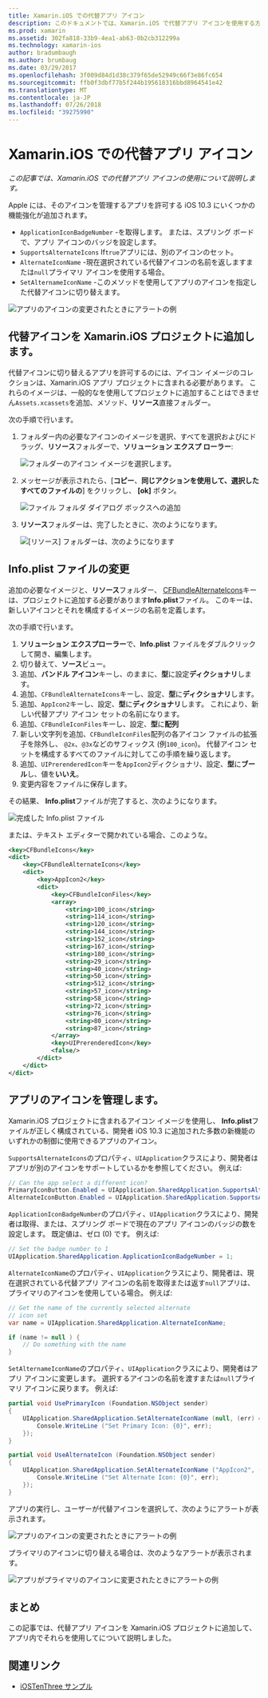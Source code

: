 ```yaml
---
title: Xamarin.iOS での代替アプリ アイコン
description: このドキュメントでは、Xamarin.iOS で代替アプリ アイコンを使用する方法について説明します。 これは、Xamarin.iOS プロジェクトにこれらのアイコンを追加する方法、Info.plist ファイルを変更する方法、およびアプリのアイコンをプログラムで管理する方法について説明します。
ms.prod: xamarin
ms.assetid: 302fa818-33b9-4ea1-ab63-0b2cb312299a
ms.technology: xamarin-ios
author: bradumbaugh
ms.author: brumbaug
ms.date: 03/29/2017
ms.openlocfilehash: 3f009d84d1d38c379f65de52949c66f3e86fc654
ms.sourcegitcommit: ffb0f3dbf77b5f244b195618316bbd8964541e42
ms.translationtype: MT
ms.contentlocale: ja-JP
ms.lasthandoff: 07/26/2018
ms.locfileid: "39275990"
---
```

# <a name="alternate-app-icons-in-xamarinios"></a>Xamarin.iOS での代替アプリ アイコン

_この記事では、Xamarin.iOS での代替アプリ アイコンの使用について説明します。_

Apple には、そのアイコンを管理するアプリを許可する iOS 10.3 にいくつかの機能強化が追加されます。

 - `ApplicationIconBadgeNumber` -を取得します。 または、スプリング ボードで、アプリ アイコンのバッジを設定します。
 - `SupportsAlternateIcons` If`true`アプリには、別のアイコンのセット。
 - `AlternateIconName` -現在選択されている代替アイコンの名前を返しますまたは`null`プライマリ アイコンを使用する場合。
 - `SetAlternameIconName` -このメソッドを使用してアプリのアイコンを指定した代替アイコンに切り替えます。

![](alternate-app-icons-images/icons04.png "アプリのアイコンの変更されたときにアラートの例")

<a name="Adding-Alternate-Icons" />

## <a name="adding-alternate-icons-to-a-xamarinios-project"></a>代替アイコンを Xamarin.iOS プロジェクトに追加します。

代替アイコンに切り替えるアプリを許可するのには、アイコン イメージのコレクションは、Xamarin.iOS アプリ プロジェクトに含まれる必要があります。 これらのイメージは、一般的なを使用してプロジェクトに追加することはできません`Assets.xcassets`を追加、メソッド、**リソース**直接フォルダー。

次の手順で行います。

1. フォルダー内の必要なアイコンのイメージを選択、すべてを選択およびにドラッグ、**リソース**フォルダーで、**ソリューション エクスプ ローラー**:

    ![](alternate-app-icons-images/icons00.png "フォルダーのアイコン イメージを選択します。")

2. メッセージが表示されたら、[**コピー**、**同じアクションを使用して、選択したすべてのファイルの**] をクリックし、 **[ok]** ボタン。

    ![](alternate-app-icons-images/icons02.png "ファイル フォルダ ダイアログ ボックスへの追加")

3. **リソース**フォルダーは、完了したときに、次のようになります。

    ![](alternate-app-icons-images/icons01.png "[リソース] フォルダーは、次のようになります")

<a name="Modifying-the-Info.plist-File" />

## <a name="modifying-the-infoplist-file"></a>Info.plist ファイルの変更

追加の必要なイメージと、**リソース**フォルダー、 [CFBundleAlternateIcons](https://developer.apple.com/library/content/documentation/General/Reference/InfoPlistKeyReference/Articles/CoreFoundationKeys.html#//apple_ref/doc/uid/TP40009249-SW13)キーは、プロジェクトに追加する必要があります**Info.plist**ファイル。 このキーは、新しいアイコンとそれを構成するイメージの名前を定義します。

次の手順で行います。

1. **ソリューション エクスプローラー**で、**Info.plist** ファイルをダブルクリックして開き、編集します。
2. 切り替えて、**ソース**ビュー。
3. 追加、**バンドル アイコン**キーし、のままに、**型**に設定**ディクショナリ**します。
4. 追加、`CFBundleAlternateIcons`キーし、設定、**型**に**ディクショナリ**します。
5. 追加、`AppIcon2`キーし、設定、**型**に**ディクショナリ**します。 これにより、新しい代替アプリ アイコン セットの名前になります。
6. 追加、`CFBundleIconFiles`キーし、設定、**型**に**配列**
7. 新しい文字列を追加、`CFBundleIconFiles`配列の各アイコン ファイルの拡張子を除外し、 `@2x`、`@3x`などのサフィックス (例`100_icon`)。 代替アイコン セットを構成するすべてのファイルに対してこの手順を繰り返します。
8. 追加、`UIPrerenderedIcon`キーを`AppIcon2`ディクショナリ、設定、**型**に**ブール**し、値を**いいえ**。
9. 変更内容をファイルに保存します。

その結果、 **Info.plist**ファイルが完了すると、次のようになります。

![](alternate-app-icons-images/icons03.png "完成した Info.plist ファイル")

または、テキスト エディターで開かれている場合、このような。

```xml
<key>CFBundleIcons</key>
<dict>
    <key>CFBundleAlternateIcons</key>
    <dict>
        <key>AppIcon2</key>
        <dict>
            <key>CFBundleIconFiles</key>
            <array>
                <string>100_icon</string>
                <string>114_icon</string>
                <string>120_icon</string>
                <string>144_icon</string>
                <string>152_icon</string>
                <string>167_icon</string>
                <string>180_icon</string>
                <string>29_icon</string>
                <string>40_icon</string>
                <string>50_icon</string>
                <string>512_icon</string>
                <string>57_icon</string>
                <string>58_icon</string>
                <string>72_icon</string>
                <string>76_icon</string>
                <string>80_icon</string>
                <string>87_icon</string>
            </array>
            <key>UIPrerenderedIcon</key>
            <false/>
        </dict>
    </dict>
</dict>
```

<a name="Managing-the-Apps-Icon" />

## <a name="managing-the-apps-icon"></a>アプリのアイコンを管理します。 

Xamarin.iOS プロジェクトに含まれるアイコン イメージを使用し、 **Info.plist**ファイルが正しく構成されている、開発者 iOS 10.3 に追加された多数の新機能のいずれかの制御に使用できるアプリのアイコン。

`SupportsAlternateIcons`のプロパティ、`UIApplication`クラスにより、開発者はアプリが別のアイコンをサポートしているかを参照してください。 例えば:

```csharp
// Can the app select a different icon?
PrimaryIconButton.Enabled = UIApplication.SharedApplication.SupportsAlternateIcons;
AlternateIconButton.Enabled = UIApplication.SharedApplication.SupportsAlternateIcons;
```

`ApplicationIconBadgeNumber`のプロパティ、`UIApplication`クラスにより、開発者は取得、または、スプリング ボードで現在のアプリ アイコンのバッジの数を設定します。 既定値は、ゼロ (0) です。 例えば:

```csharp
// Set the badge number to 1
UIApplication.SharedApplication.ApplicationIconBadgeNumber = 1;
```

`AlternateIconName`のプロパティ、`UIApplication`クラスにより、開発者は、現在選択されている代替アプリ アイコンの名前を取得または返す`null`アプリは、プライマリのアイコンを使用している場合。 例えば:

```csharp
// Get the name of the currently selected alternate
// icon set
var name = UIApplication.SharedApplication.AlternateIconName;

if (name != null ) {
    // Do something with the name
}
```

`SetAlternameIconName`のプロパティ、`UIApplication`クラスにより、開発者はアプリ アイコンに変更します。 選択するアイコンの名前を渡すまたは`null`プライマリ アイコンに戻ります。 例えば:

```csharp
partial void UsePrimaryIcon (Foundation.NSObject sender)
{
    UIApplication.SharedApplication.SetAlternateIconName (null, (err) => {
        Console.WriteLine ("Set Primary Icon: {0}", err);
    });
}

partial void UseAlternateIcon (Foundation.NSObject sender)
{
    UIApplication.SharedApplication.SetAlternateIconName ("AppIcon2", (err) => {
        Console.WriteLine ("Set Alternate Icon: {0}", err);
    });
}
```

アプリの実行し、ユーザーが代替アイコンを選択して、次のようにアラートが表示されます。

![](alternate-app-icons-images/icons04.png "アプリのアイコンの変更されたときにアラートの例")

プライマリのアイコンに切り替える場合は、次のようなアラートが表示されます。

![](alternate-app-icons-images/icons05.png "アプリがプライマリのアイコンに変更されたときにアラートの例")

<a name="Summary" />

## <a name="summary"></a>まとめ

この記事では、代替アプリ アイコンを Xamarin.iOS プロジェクトに追加して、アプリ内でそれらを使用してについて説明しました。



## <a name="related-links"></a>関連リンク

- [iOSTenThree サンプル](https://developer.xamarin.com/samples/ios/iOS10/iOSTenThree)
